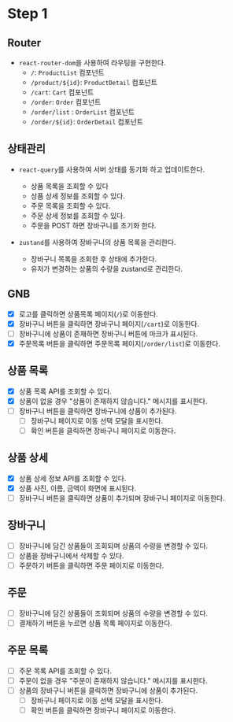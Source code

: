 # Step 1

## Router

- `react-router-dom`을 사용하여 라우팅을 구현한다.
  - `/`: `ProductList` 컴포넌트
  - `/product/${id}`: `ProductDetail` 컴포넌트
  - `/cart`: `Cart` 컴포넌트
  - `/order`: `Order` 컴포넌트
  - `/order/list` : `OrderList` 컴포넌트
  - `/order/${id}`: `OrderDetail` 컴포넌트

## 상태관리

- `react-query`를 사용하여 서버 상태를 동기화 하고 업데이트한다.
  - 상품 목록을 조회할 수 있다
  - 상품 상세 정보를 조회할 수 있다.
  - 주문 목록을 조회할 수 있다.
  - 주문 상세 정보를 조회할 수 있다.
  - 주문을 POST 하면 장바구니를 초기화 한다.

- `zustand`를 사용하여 장바구니의 상품 목록을 관리한다.
  - 장바구니 목록을 조회한 후 상태에 추가한다.
  - 유저가 변경하는 상품의 수량을 zustand로 관리한다.

## GNB

- [x] 로고를 클릭하면 상품목록 페이지(`/`)로 이동한다.
- [x] 장바구니 버튼을 클릭하면 장바구니 페이지(`/cart`)로 이동한다.
- [ ] 장바구니에 상품이 존재하면 장바구니 버튼에 마크가 표시된다.
- [x] 주문목록 버튼을 클릭하면 주문목록 페이지(`/order/list`)로 이동한다.

## 상품 목록

- [x] 상품 목록 API를 조회할 수 있다.
- [x] 상품이 없을 경우 "상품이 존재하지 않습니다." 메시지를 표시한다.
- [ ] 장바구니 버튼을 클릭하면 장바구니에 상품이 추가된다.
  - [ ] 장바구니 페이지로 이동 선택 모달을 표시한다.
  - [ ] 확인 버튼을 클릭하면 장바구니 페이지로 이동한다.

## 상품 상세

- [x] 상품 상세 정보 API를 조회할 수 있다.
- [x] 상품 사진, 이름, 금액이 화면에 표시된다.
- [ ] 장바구니 버튼을 클릭하면 상품이 추가되며 장바구니 페이지로 이동한다.

## 장바구니

- [ ] 장바구니에 담긴 상품들이 조회되며 상품의 수량을 변경할 수 있다.
- [ ] 상품을 장바구니에서 삭제할 수 있다.
- [ ] 주문하기 버튼을 클릭하면 주문 페이지로 이동한다.

## 주문

- [ ] 장바구니에 담긴 상품들이 조회되며 상품의 수량을 변경할 수 있다.
- [ ] 결제하기 버튼을 누르면 상품 목록 페이지로 이동한다.

## 주문 목록

- [ ] 주문 목록 API를 조회할 수 있다.
- [ ] 주문이 없을 경우 "주문이 존재하지 않습니다." 메시지를 표시한다.
- [ ] 상품의 장바구니 버튼을 클릭하면 장바구니에 상품이 추가된다.
  - [ ] 장바구니 페이지로 이동 선택 모달을 표시한다.
  - [ ] 확인 버튼을 클릭하면 장바구니 페이지로 이동한다.